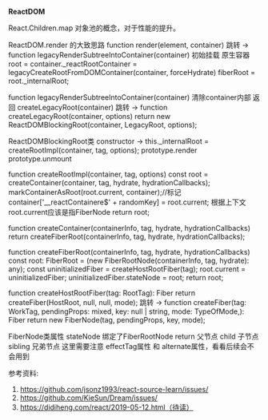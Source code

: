 **ReactDOM**

React.Children.map
对象池的概念，对于性能的提升。

ReactDOM.render 的大致思路
function render(element, container)
跳转 -> function legacyRenderSubtreeIntoContainer(container)
    初始挂载    原生容器root = container._reactRootContainer = legacyCreateRootFromDOMContainer(container, forceHydrate)
                fiberRoot = root._internalRoot;

function legacyRenderSubtreeIntoContainer(container)
    清除container内部
    返回  createLegacyRoot(container)
        跳转 -> function createLegacyRoot(container, options)
            return new ReactDOMBlockingRoot(container, LegacyRoot, options);

ReactDOMBlockingRoot类
    constructor -> this._internalRoot = createRootImpl(container, tag, options);
    prototype.render
    prototype.unmount

function createRootImpl(container, tag, options)
    const root = createContainer(container, tag, hydrate, hydrationCallbacks);
    markContainerAsRoot(root.current, container);//标记container['__reactContainere$' + randomKey] = root.current; 根据上下文root.current应该是指FiberNode
    return root;

function createContainer(containerInfo, tag, hydrate, hydrationCallbacks)
    return createFiberRoot(containerInfo, tag, hydrate, hydrationCallbacks);

function createFiberRoot(containerInfo, tag, hydrate, hydrationCallbacks)
    const root: FiberRoot = (new FiberRootNode(containerInfo, tag, hydrate): any);
    const uninitializedFiber = createHostRootFiber(tag);
    root.current = uninitializedFiber;
    uninitializedFiber.stateNode = root;
    return root;

function createHostRootFiber(tag: RootTag): Fiber
    return createFiber(HostRoot, null, null, mode);
        跳转 -> function createFiber(tag: WorkTag, pendingProps: mixed, key: null | string, mode: TypeOfMode,): Fiber
            return new FiberNode(tag, pendingProps, key, mode);

FiberNode类属性
stateNode 绑定了FiberRootNode
return 父节点
child 子节点
sibling 兄弟节点
这里需要注意 effectTag属性 和 alternate属性，看看后续会不会用到

参考资料:
1. https://github.com/jsonz1993/react-source-learn/issues/
2. https://github.com/KieSun/Dream/issues/
3. https://didiheng.com/react/2019-05-12.html（待读）
